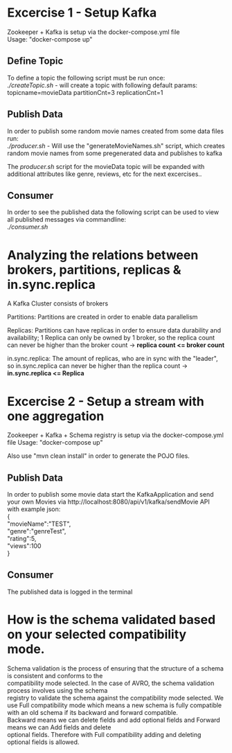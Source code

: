 # Excercise 1 - Setup Kafka

Zookeeper + Kafka is setup via the docker-compose.yml file  
Usage: "docker-compose up"

## Define Topic

To define a topic the following script must be run once:  
*./createTopic.sh* - will create a topic with following default params: topicname=movieData partitionCnt=3 replicationCnt=1

## Publish Data

In order to publish some random movie names created from some data files run:  
*./producer.sh* - Will use the "generateMovieNames.sh" script, which creates random movie names from some pregenerated data and publishes to kafka

The *producer.sh* script for the movieData topic will be expanded with additional attributes like genre, reviews, etc for the next excercises..

## Consumer

In order to see the published data the following script can be used to view all published messages via commandline:  
*./consumer.sh*

# Analyzing the relations between brokers, partitions, replicas & in.sync.replica 

A Kafka Cluster consists of brokers  

Partitions: Partitions are created in order to enable data parallelism  

Replicas: Partitions can have replicas in order to ensure data durability and availability; 1 Replica can only be owned by 1 broker, so the replica count can never be higher than the broker count -> __replica count <= broker count__  

in.sync.replica: The amount of replicas, who are in sync with the "leader", so in.sync.replica can never be higher than the replica count -> __in.sync.replica <= Replica__

# Excercise 2 - Setup a stream with one aggregation

Zookeeper + Kafka + Schema registry is setup via the docker-compose.yml file
Usage: "docker-compose up"

Also use "mvn clean install" in order to generate the POJO files.

## Publish Data

In order to publish some movie data start the KafkaApplication and send your own Movies via http://localhost:8080/api/v1/kafka/sendMovie API  
with example json:  
{  
"movieName":"TEST",  
"genre":"genreTest",  
"rating":5,  
"views":100  
}  

## Consumer
The published data is logged in the terminal  

# How is the schema validated based on your selected compatibility mode.

Schema validation is the process of ensuring that the structure of a schema is consistent and conforms to the  
compatibility mode selected. In the case of AVRO, the schema validation process involves using the schema  
registry to validate the schema against the compatibility mode selected. We use Full compatibility mode
which means a new schema is fully compatible with an old schema if its backward and forward compatible.  
Backward means we can delete fields and add optional fields and Forward means we can Add fields and delete  
optional fields. Therefore with Full compatibility adding and deleting optional fields is allowed.